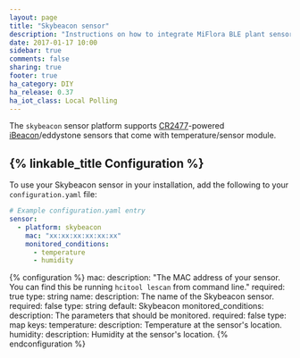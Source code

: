 ```yaml
---
layout: page
title: "Skybeacon sensor"
description: "Instructions on how to integrate MiFlora BLE plant sensor with Home Assistant."
date: 2017-01-17 10:00
sidebar: true
comments: false
sharing: true
footer: true
ha_category: DIY
ha_release: 0.37
ha_iot_class: Local Polling
---
```


The `skybeacon` sensor platform supports [CR2477](http://cnsky9.en.alibaba.com)-powered [iBeacon](https://en.wikipedia.org/wiki/IBeacon)/eddystone sensors that come with temperature/sensor module.

## {% linkable_title Configuration %}

To use your Skybeacon sensor in your installation, add the following to your `configuration.yaml` file:

```yaml
# Example configuration.yaml entry
sensor:
  - platform: skybeacon
    mac: "xx:xx:xx:xx:xx:xx"
    monitored_conditions:
      - temperature
      - humidity
```

{% configuration %}
mac:
  description: "The MAC address of your sensor. You can find this be running `hcitool lescan` from command line."
  required: true
  type: string
name:
  description: The name of the Skybeacon sensor.
  required: false
  type: string
  default: Skybeacon
monitored_conditions:
  description: The parameters that should be monitored.
  required: false
  type: map
  keys:
    temperature:
      description: Temperature at the sensor's location.
    humidity:
      description: Humidity at the sensor's location.
{% endconfiguration %}
